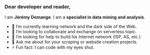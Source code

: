 ### Dear developer and reader,

I am **Jérémy Demange**. I am a **specialist in data mining and analysis**.

- 🌱 I’m currently learning network and the dark side of the Web.
- 👯 I’m looking to collaborate and exchange on serverless topic.
- 🤔 I’m looking for help to build his Internet network (ISP, AS, etc.)
- 💬 Ask me about for your scraping or website creation projects.
- ⚡ Fun fact: I can code with my eyes shut.
